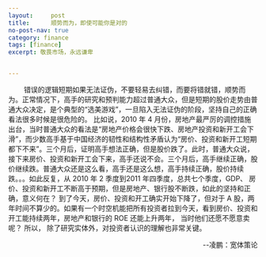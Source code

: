 ```yaml
---
layout:     post
title:      顺势而为，即使可能你是对的
no-post-nav: true
category: finance
tags: [finance]
excerpt: 敬畏市场，永远谦卑


---
```


&nbsp;&nbsp;&nbsp;&nbsp;&nbsp;&nbsp;&nbsp;&nbsp;错误的逻辑短期如果无法证伪，不要轻易去纠错，而要将错就错，顺势而为。正常情况下，高手的研究和预判能力超过普通大众，但是短期的股价走势由普通大众决定，是个典型的“选美游戏”，一旦陷入无法证伪的阶段，坚持自己的正确看法很多时候是很危险的。 比如说，2010 年 4 月份，房地产最严厉的调控措施出台，当时普通大众的看法是“房地产价格会很快下跌、房地产投资和新开工会下滑”，而少数高手基于中国经济的韧性和结构性矛盾认为“房价、投资和新开工短期都下不来”。三个月后，证明高手想法正确，但是股价跌了。此时，普通大众说，接下来房价、投资和新开工会下来，高手还说不会。三个月后，高手继续正确，股价继续跌。普通大众还是这么看，高手还是这么想，高手持续正确，股价持续跌。。。如此反复，从 2010 年 2 季度到2011 年四季度，总共七个季度，GDP、 房价、投资和新开工不断高于预期，但是房地产、银行股不断跌，如此的坚持和正确，意义何在？ 到了今天，房价、投资和开工确实开始下降了，但对于 A 股，两年时间不算少的。如果有一个时空机能把所有投资者拉到今天，看到房价、投资和开工能持续两年，房地产和银行的 ROE 还能上升两年， 当时他们还愿不愿意卖呢？ 所以， 除了研究实体外，对投资者认识的理解也非常关键。
<div style="text-align: right">--凌鹏：宽体策论</div>
